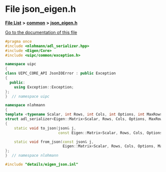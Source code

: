 

# File json\_eigen.h

[**File List**](files.md) **>** [**common**](dir_fe04c8fb910be76d82cd33e795163b9b.md) **>** [**json\_eigen.h**](json__eigen_8h.md)

[Go to the documentation of this file](json__eigen_8h.md)


```C++
#pragma once
#include <nlohmann/adl_serializer.hpp>
#include <Eigen/Core>
#include <uipc/common/exception.h>

namespace uipc
{
class UIPC_CORE_API JsonIOError : public Exception
{
  public:
    using Exception::Exception;
};
}  // namespace uipc

namespace nlohmann
{
template <typename Scalar, int Rows, int Cols, int Options, int MaxRows, int MaxCols>
struct adl_serializer<Eigen::Matrix<Scalar, Rows, Cols, Options, MaxRows, MaxCols>>
{
    static void to_json(json& j,
                        const Eigen::Matrix<Scalar, Rows, Cols, Options, MaxRows, MaxCols>& m);

    static void from_json(const json& j,
                          Eigen::Matrix<Scalar, Rows, Cols, Options, MaxRows, MaxCols>& m);
};
}  // namespace nlohmann

#include "details/eigen_json.inl"
```


